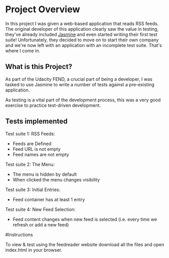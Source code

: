 # Project Overview

In this project I was given a web-based application that reads RSS feeds. The original developer of this application clearly saw the value in testing, they've already included [Jasmine](http://jasmine.github.io/) and even started writing their first test suite! Unfortunately, they decided to move on to start their own company and we're now left with an application with an incomplete test suite. That's where I come in.

## What is this Project?

As part of the Udacity FEND, a crucial part of being a developer, I was tasked to use Jasmine to write a number of tests against a pre-existing application.

As testing is a vital part of the development process, this was a very good exercise to practice test-driven development.

## Tests implemented

Test suite 1: RSS Feeds:

- Feeds are Defined
- Feed URL is not empty
- Feed names are not empty

Test suite 2: The Menu:

- The menu is hidden by default
- When clicked the menu changes visibility

Test suite 3: Initial Entries:

- Feed container has at least 1 entry

Test suite 4: New Feed Selection:

- Feed content changes when new feed is selected (i.e. every time we refresh or add a new feed)

#Instructions

To view & test using the feedreader website download all the files and open index.html in your browser.

